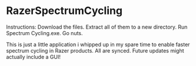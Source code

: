 # RazerSpectrumCycling
Instructions:
Download the files. Extract all of them to a new directory. Run Spectrum Cycling.exe. Go nuts.


This is just a little application i whipped up in my spare time to enable faster spectrum cycling in Razer products. All are synced. Future updates might actually include a GUI!
